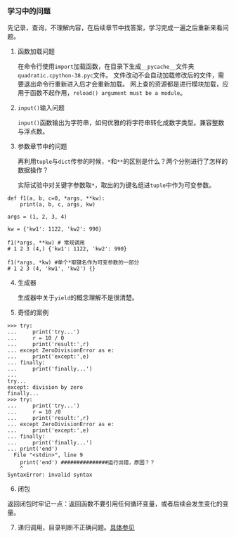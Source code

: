 ### 学习中的问题

先记录，查询，不理解内容，在后续章节中找答案，学习完成一遍之后重新来看问题。

1. 函数加载问题

    在命令行使用`import`加载函数，在目录下生成`__pycache__`文件夹`quadratic.cpython-38.pyc`文件。
    文件改动不会自动加载修改后的文件，需要退出命令行重新进入后才会重新加载。
    网上查的资源都是进行模块加载，应用于函数不起作用，`reload() argument must be a module`。

2. `input()`输入问题

    `input()`函数输出为字符串，如何优雅的将字符串转化成数字类型。兼容整数与浮点数。

3. 参数章节中的问题

    再利用`tuple`与`dict`传参的时候，`*`和`**`的区别是什么？两个分别进行了怎样的数据操作？

    实际试验中对关键字参数取`*`，取出的为键名组进`tuple`中作为可变参数。

```
def f1(a, b, c=0, *args, **kw):
    print(a, b, c, args, kw)

args = (1, 2, 3, 4)

kw = {'kw1': 1122, 'kw2': 990}

f1(*args, **kw) # 常规调用
# 1 2 3 (4,) {'kw1': 1122, 'kw2': 990}

f1(*args, *kw) #单个*取键名作为可变参数的一部分
# 1 2 3 (4, 'kw1', 'kw2') {}
```

4. 生成器

    生成器中关于`yield`的概念理解不是很清楚。

5. 奇怪的案例

```
>>> try:
...     print('try...')
...     r = 10 / 0
...     print('result:',r)
... except ZeroDivisionError as e:
...     print('except:',e)
... finally:
...     print('finally...')
...
try...
except: division by zero
finally...
>>> try:
...     print('try...')
...     r = 10 /0
...     print('result:',r)
... except ZeroDivisionError as e:
...     print('except:',e)
... finally:
...     print('finally...')
... print('end')
  File "<stdin>", line 9
    print('end') ###############运行出错，原因？？
    ^
SyntaxError: invalid syntax
```

6. 闭包

返回闭包时牢记一点：返回函数不要引用任何循环变量，或者后续会发生变化的变量。

7. 递归调用，目录判断不正确问题。[具体参见](../Exercise/45.dir.py)